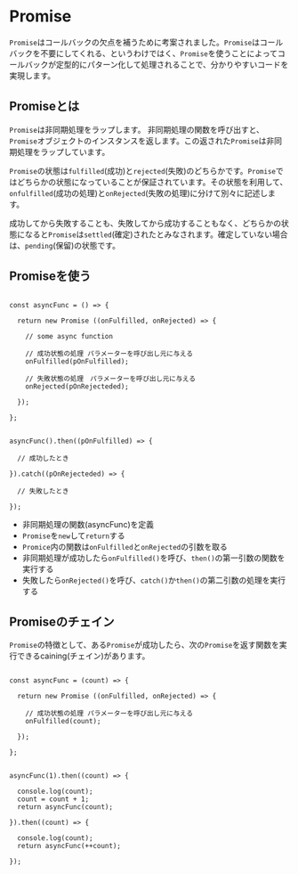 # Promise

`Promise`はコールバックの欠点を補うために考案されました。`Promise`はコールバックを不要にしてくれる、というわけではく、`Promise`を使うことによってコールバックが定型的にパターン化して処理されることで、分かりやすいコードを実現します。





## Promiseとは

`Promise`は非同期処理をラップします。
非同期処理の関数を呼び出すと、`Promise`オブジェクトのインスタンスを返します。この返された`Promise`は非同期処理をラップしています。

`Promise`の状態は`fulfilled`(成功)と`rejected`(失敗)のどちらかです。`Promise`ではどちらかの状態になっていることが保証されています。その状態を利用して、`onfulfilled`(成功の処理)と`onRejected`(失敗の処理)に分けて別々に記述します。

成功してから失敗することも、失敗してから成功することもなく、どちらかの状態になると`Promise`は`settled`(確定)されたとみなされます。確定していない場合は、`pending`(保留)の状態です。





## Promiseを使う

```

const asyncFunc = () => {

  return new Promise ((onFulfilled, onRejected) => {

    // some async function

    // 成功状態の処理 パラメーターを呼び出し元に与える
    onFulfilled(pOnFulfilled);

    // 失敗状態の処理　パラメーターを呼び出し元に与える
    onRejected(pOnRejecteded);

  });

};


asyncFunc().then((pOnFulfilled) => {

  // 成功したとき

}).catch((pOnRejecteded) => {

  // 失敗したとき

});

```

* 非同期処理の関数(asyncFunc)を定義
* `Promise`を`new`して`return`する
* `Promice`内の関数は`onFulfilled`と`onRejected`の引数を取る
* 非同期処理が成功したら`onFulfilled()`を呼び、`then()`の第一引数の関数を実行する
* 失敗したら`onRejected()`を呼び、`catch()`か`then()`の第二引数の処理を実行する




## Promiseのチェイン

`Promise`の特徴として、ある`Promise`が成功したら、次の`Promise`を返す関数を実行できるcaining(チェイン)があります。

```

const asyncFunc = (count) => {

  return new Promise ((onFulfilled, onRejected) => {

    // 成功状態の処理 パラメーターを呼び出し元に与える
    onFulfilled(count);

  });

};


asyncFunc(1).then((count) => {

  console.log(count);
  count = count + 1;
  return asyncFunc(count);

}).then((count) => {

  console.log(count);
  return asyncFunc(++count);

});

```

